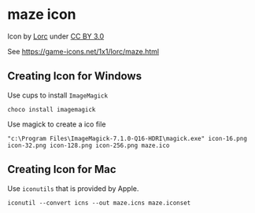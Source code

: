 # maze icon

Icon by [Lorc](https://lorcblog.blogspot.com/) under [CC BY 3.0](http://creativecommons.org/licenses/by/3.0/)

See https://game-icons.net/1x1/lorc/maze.html

## Creating Icon for Windows

Use cups to install `ImageMagick`

```text
choco install imagemagick
```

Use magick to create a ico file

```text
"c:\Program Files\ImageMagick-7.1.0-Q16-HDRI\magick.exe" icon-16.png icon-32.png icon-128.png icon-256.png maze.ico
```

## Creating Icon for Mac

Use `iconutils` that is provided by Apple.

```text
iconutil --convert icns --out maze.icns maze.iconset
```
